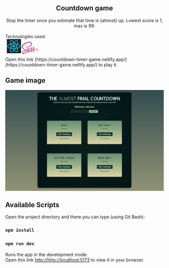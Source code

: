 <div align="center">
  <h2>Countdown game</h2>
  <span>Stop the timer once you estimate that time is (almost) up. Lowest score is 1, max is 99.</span>
</div>
<br />
Technologies used:
<span style="display: flex; margin-left: 5px;">
    <img src="./src/assets/ReactIcon.png" alt="React.js Icon" style="width: 45px; height: 45px;" /> 
    <img src="./src/assets/sass-icon-2.png" alt="Sass Icon" style="width: 56px; height: 56px;" />
</span>
Open this link [https://countdown-timer-game.netlify.app/](https://countdown-timer-game.netlify.app/) to play it.

## Game image
![countdown-image](./src//assets//countdownGame.png)

## Available Scripts

Open the project directory and there you can type (using Git Bash):

### `npm install`
### `npm run dev`

Runs the app in the development mode.\
Open this link [http://http://localhost:5173](http://http://localhost:5173) to view it in your browser.

